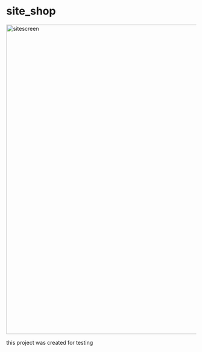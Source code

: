 # site_shop

<img width="1440" height="820" alt="sitescreen" src="https://github.com/user-attachments/assets/7cf09874-a3c5-4f9a-95ce-c5e116c23e58" />

this project was created for testing
